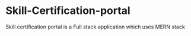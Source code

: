 # Skill-Certification-portal
Skill certification portal is a Full stack application which uses MERN stack
